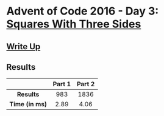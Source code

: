 # Advent of Code 2016 - Day 3: [Squares With Three Sides](https://adventofcode.com/2016/day/3)

## [Write Up](https://codingap.github.io/advent-of-code/writeups/2016/day03)

## Results

|                  | **Part 1** | **Part 2** |
| :--------------: | :--------: | :--------: |
|   **Results**    | 983 | 1836 |
| **Time (in ms)** | 2.89 | 4.06 |
